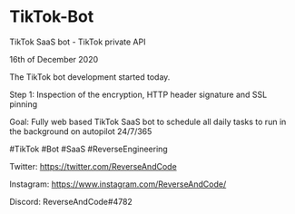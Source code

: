 # TikTok-Bot
TikTok SaaS bot - TikTok private API


16th of December 2020

The TikTok bot development started today.

Step 1: Inspection of the encryption, HTTP header signature and SSL pinning

Goal: Fully web based TikTok SaaS bot to schedule all daily tasks to run in the background on autopilot 24/7/365



#TikTok #Bot #SaaS #ReverseEngineering



Twitter: https://twitter.com/ReverseAndCode

Instagram: https://www.instagram.com/ReverseAndCode/

Discord: ReverseAndCode#4782
